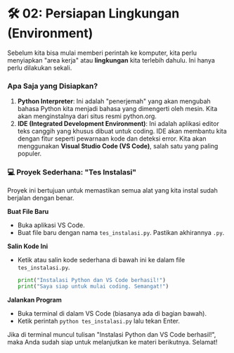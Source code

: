 # 🛠️ 02: Persiapan Lingkungan (Environment)

Sebelum kita bisa mulai memberi perintah ke komputer, kita perlu menyiapkan "area kerja" atau **lingkungan** kita terlebih dahulu. Ini hanya perlu dilakukan sekali.

### Apa Saja yang Disiapkan?

1.  **Python Interpreter**: Ini adalah "penerjemah" yang akan mengubah bahasa Python kita menjadi bahasa yang dimengerti oleh mesin. Kita akan menginstalnya dari situs resmi python.org.
2.  **IDE (Integrated Development Environment)**: Ini adalah aplikasi editor teks canggih yang khusus dibuat untuk coding. IDE akan membantu kita dengan fitur seperti pewarnaan kode dan deteksi error. Kita akan menggunakan **Visual Studio Code (VS Code)**, salah satu yang paling populer.

### 💻 Proyek Sederhana: "Tes Instalasi"

Proyek ini bertujuan untuk memastikan semua alat yang kita instal sudah berjalan dengan benar.

**Buat File Baru**

- Buka aplikasi VS Code.
- Buat file baru dengan nama `tes_instalasi.py`. Pastikan akhirannya `.py`.

**Salin Kode Ini**

- Ketik atau salin kode sederhana di bawah ini ke dalam file `tes_instalasi.py`.
  ```python
  print("Instalasi Python dan VS Code berhasil!")
  print("Saya siap untuk mulai coding. Semangat!")
  ```

**Jalankan Program**

- Buka terminal di dalam VS Code (biasanya ada di bagian bawah).
- Ketik perintah `python tes_instalasi.py` lalu tekan Enter.

Jika di terminal muncul tulisan "Instalasi Python dan VS Code berhasil!", maka Anda sudah siap untuk melanjutkan ke materi berikutnya. Selamat!
